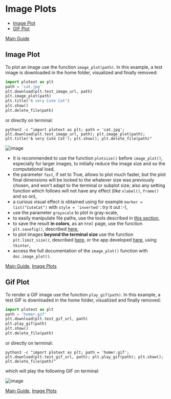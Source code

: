 # Image Plots
- [Image Plot](https://github.com/piccolomo/plotext/blob/master/readme/image.md#image-plot)
- [GIF Plot](https://github.com/piccolomo/plotext/blob/master/readme/image.md#gif-plot)

[Main Guide](https://github.com/piccolomo/plotext#guide)


## Image Plot
To plot an image use the function `image_plot(path)`. In this example, a test image is downloaded in the home folder, visualized and finally removed:
```python
import plotext as plt
path = 'cat.jpg'
plt.download(plt.test_image_url, path)
plt.image_plot(path)
plt.title("A very Cute Cat")
plt.show()
plt.delete_file(path)
```
or directly on terminal:
```console
python3 -c "import plotext as plt; path = 'cat.jpg'; plt.download(plt.test_image_url, path); plt.image_plot(path); plt.title('A very Cute Cat'); plt.show(); plt.delete_file(path)"
```

![image](https://raw.githubusercontent.com/piccolomo/plotext/master/data/image.png)

- It is recommended to use the function `plotsize()` before `image_plot()`, especially for larger images, to initially reduce the image size and so the computational load,
- the parameter `fast`, if set to True, allows to plot much faster, but the plot final dimensions will be locked to the whatever size was previously chosen, and won't adapt to the terminal or subplot size; also any setting function which follows will not have any effect (like `xlabel()`, `frame()` and so on),
- a curious visual effect is obtained using for example `marker = list("CuteCat")` with `style = 'inverted'`: try it out :-),
- use the parameter `grayscale` to plot in gray-scale,
- to easily manipulate file paths, use the tools described in [this section](https://github.com/piccolomo/plotext/blob/master/readme/utilities.md#file-utilities),
- to save the result **in colors**, as an `html` page, use the function `plt.savefig()`, described [here](https://github.com/piccolomo/plotext/blob/master/readme/utilities.md#useful-functions),
- to plot images **beyond the terminal size** use the function `plt.limit_size()`, described [here](https://github.com/piccolomo/plotext/blob/master/readme/settings.md#plot-size), or the app developed [here](https://github.com/piccolomo/plotext/blob/master/readme/environments.md#tkinter), using `tkinter`,
- access the full documentation of the `image_plot()` function with `doc.image_plot()`.

[Main Guide](https://github.com/piccolomo/plotext#guide), [Image Plots](https://github.com/piccolomo/plotext/blob/master/readme/image.md#image-plots)


## Gif Plot
To render a GIF image use the function `play_gif(path)`. In this example, a test GIF is downloaded in the home folder, visualized and finally removed:
```python
import plotext as plt
path = 'homer.gif'
plt.download(plt.test_gif_url, path)
plt.play_gif(path)
plt.show()
plt.delete_file(path)
```
or directly on terminal:
```console
python3 -c "import plotext as plt; path = 'homer.gif'; plt.download(plt.test_gif_url, path); plt.play_gif(path); plt.show(); plt.delete_file(path)"
```
which will play the following GIF on terminal:

![image](https://raw.githubusercontent.com/piccolomo/plotext/master/data/homer-rendered.gif)


[Main Guide](https://github.com/piccolomo/plotext#guide), [Image Plots](https://github.com/piccolomo/plotext/blob/master/readme/image.md#image-plots)